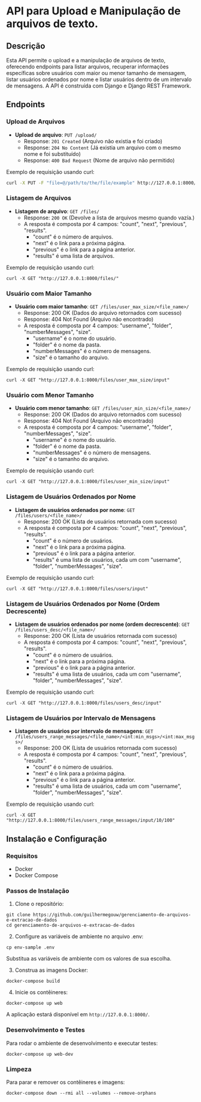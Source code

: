 # API para Upload e Manipulação de arquivos de texto.

## Descrição
Esta API permite o upload e a manipulação de arquivos de texto, oferecendo endpoints para listar arquivos, 
recuperar informações específicas sobre usuários com maior ou menor tamanho de mensagem, 
listar usuários ordenados por nome e listar usuários dentro de um intervalo de mensagens.
A API é construída com Django e Django REST Framework.

## Endpoints
### Upload de Arquivos

- **Upload de arquivo**: `PUT /upload/` 
  - Response: `201 Created` (Arquivo não existia e foi criado)
  - Response: `204 No Content` (Já existia um arquivo com o mesmo nome e foi substituído)
  - Response: `400 Bad Request` (Nome de arquivo não permitido)

Exemplo de requisição usando curl:
```bash
curl -X PUT -F "file=@/path/to/the/file/example" http://127.0.0.1:8000/upload/
``` 

### Listagem de Arquivos

- **Listagem de arquivo**: `GET /files/` 
  - Response: `200 OK` (Devolve a lista de arquivos mesmo quando vazía.)
  - A resposta é composta por 4 campos: "count", "next", "previous", "results".
    - "count" é o número de arquivos.
    - "next" é o link para a próxima página.
    - "previous" é o link para a página anterior.
    - "results" é uma lista de arquivos.

Exemplo de requisição usando curl:
``` 
curl -X GET "http://127.0.0.1:8000/files/"
```

### Usuário com Maior Tamanho
- **Usuário com maior tamanho**: `GET /files/user_max_size/<file_name>/`
  - Response: 200 OK (Dados do arquivo retornados com sucesso)
  - Response: 404 Not Found (Arquivo não encontrado)
  - A resposta é composta por 4 campos: "username", "folder", "numberMessages", "size".
    - "username" é o nome do usuário.
    - "folder" é o nome da pasta.
    - "numberMessages" é o número de mensagens.
    - "size" é o tamanho do arquivo.

Exemplo de requisição usando curl:

```
curl -X GET "http://127.0.0.1:8000/files/user_max_size/input"
```

### Usuário com Menor Tamanho
- **Usuário com menor tamanho**: `GET /files/user_min_size/<file_name>/`
  - Response: 200 OK (Dados do arquivo retornados com sucesso)
  - Response: 404 Not Found (Arquivo não encontrado)
  - A resposta é composta por 4 campos: "username", "folder", "numberMessages", "size".
    - "username" é o nome do usuário.
    - "folder" é o nome da pasta.
    - "numberMessages" é o número de mensagens.
    - "size" é o tamanho do arquivo.

Exemplo de requisição usando curl:
```
curl -X GET "http://127.0.0.1:8000/files/user_min_size/input"
```

### Listagem de Usuários Ordenados por Nome
- **Listagem de usuários ordenados por nome**: `GET /files/users/<file_name>/`
  - Response: 200 OK (Lista de usuários retornada com sucesso)
  - A resposta é composta por 4 campos: "count", "next", "previous", "results".
    - "count" é o número de usuários.
    - "next" é o link para a próxima página.
    - "previous" é o link para a página anterior.
    - "results" é uma lista de usuários, cada um com "username", "folder", "numberMessages", "size".

Exemplo de requisição usando curl:
```
curl -X GET "http://127.0.0.1:8000/files/users/input"
```

### Listagem de Usuários Ordenados por Nome (Ordem Decrescente)
- **Listagem de usuários ordenados por nome (ordem decrescente)**: `GET /files/users_desc/<file_name>/`
  - Response: 200 OK (Lista de usuários retornada com sucesso)
  - A resposta é composta por 4 campos: "count", "next", "previous", "results".
    - "count" é o número de usuários.
    - "next" é o link para a próxima página.
    - "previous" é o link para a página anterior.
    - "results" é uma lista de usuários, cada um com "username", "folder", "numberMessages", "size".

Exemplo de requisição usando curl:
```
curl -X GET "http://127.0.0.1:8000/files/users_desc/input"
```

### Listagem de Usuários por Intervalo de Mensagens
- **Listagem de usuários por intervalo de mensagens**: `GET /files/users_range_messages/<file_name>/<int:min_msgs>/<int:max_msgs>/`
  - Response: 200 OK (Lista de usuários retornada com sucesso)
  - A resposta é composta por 4 campos: "count", "next", "previous", "results".
    - "count" é o número de usuários.
    - "next" é o link para a próxima página.
    - "previous" é o link para a página anterior.
    - "results" é uma lista de usuários, cada um com "username", "folder", "numberMessages", "size".

Exemplo de requisição usando curl:
```
curl -X GET "http://127.0.0.1:8000/files/users_range_messages/input/10/100"
```

## Instalação e Configuração

### Requisitos
- Docker
- Docker Compose

### Passos de Instalação

1. Clone o repositório:
```
git clone https://github.com/guilhermegouw/gerenciamento-de-arquivos-e-extracao-de-dados 
cd gerenciamento-de-arquivos-e-extracao-de-dados
```

2. Configure as variáveis de ambiente no arquivo .env:
```
cp env-sample .env
```
Substitua as variáveis de ambiente com os valores de sua escolha.

3. Construa as imagens Docker:
```
docker-compose build
```

4. Inicie os contêineres:
```
docker-compose up web
```
A aplicação estará disponível em `http://127.0.0.1:8000/`.

### Desenvolvimento e Testes
Para rodar o ambiente de desenvolvimento e executar testes:

```
docker-compose up web-dev
```

### Limpeza
Para parar e remover os contêineres e imagens:

```
docker-compose down --rmi all --volumes --remove-orphans
```
